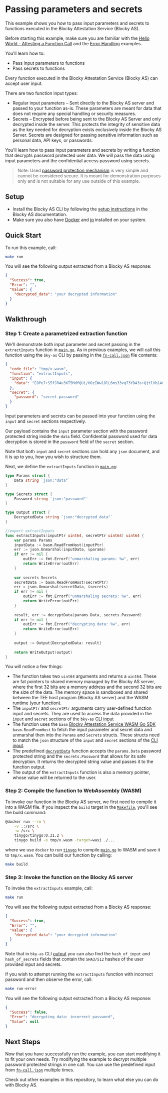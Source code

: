 # Passing parameters and secrets

This example shows you how to pass input parameters and secrets to
functions executed in the Blocky Attestation Service (Blocky AS).

Before starting this example, make sure you are familiar with the
[Hello World - Attesting a Function Call](../hello_world_attest_fn_call/README.md)
and the
[Error Handling](../error_handling/README.md)
examples.

You'll learn how to:

- Pass input parameters to functions
- Pass secrets to functions

Every function executed in the Blocky Attestation Service (Blocky AS)
can accept user input. 

There are two function input types:
* Regular input parameters – Sent directly to the Blocky AS server and
passed to your function as-is. These parameters are meant for data that 
does not require any special handling or security measures.
* Secrets – Encrypted before being sent to the Blocky AS Server and only
decrypted inside the server. This protects the integrity of sensitive data
as the key needed for decryption exists exclusively inside the
Blocky AS Server. Secrets are designed for passing sensitive information
such as personal data, API keys, or passwords.

You'll learn how to pass input parameters and secrets by writing a function
that decrypts password protected user data. We will pass the data using 
input parameters and the confidential access password using secrets.

> Note: Used [password protection mechanism](./decrypt.go) is very simple
and cannot be considered secure.
It is meant for demonstration purposes only and is not suitable for any use
outside of this example.
  
## Setup

- Install the Blocky AS CLI by following the
  [setup instructions](https://blocky-docs.redocly.app/attestation-service/v0.1.0-beta.9/setup)
  in the Blocky AS documentation.
- Make sure you also have
  [Docker](https://www.docker.com/) and [jq](https://jqlang.org/) installed on
  your system.

## Quick Start

To run this example, call:

```bash
make run
```

You will see the following output extracted from a Blocky AS response:

```json
{
  "Success": true,
  "Error": "",
  "Value": {
    "decrypted_data": "your decrypted information"
  }
}
```

## Walkthrough

### Step 1: Create a parametrized extraction function

We'll demonstrate both input parameter and secret passing in the `extractInputs`
function in [`main.go`](./main.go). As in previous examples,
we will call this function using the `bky-as` CLI by passing in the
[`fn-call.json`](./fn-call.json) file contents:

```json
{
  "code_file": "tmp/x.wasm",
  "function": "extractInputs",
  "input": {
    "data": "E8Pe7+S5fJR4u3XT5MdfQUi/H0zIWw18lL6ms33vq73YDA3s+QjtlVb14mCzaKFa+8TG8je/"
  },
  "secret": {
    "password": "secret-password"
  }
}
```

Input parameters and secrets can be passed into your function using
the `input` and `secret` sections respectively.

Our payload contains the `input` parameter section with
the password protected string inside the `data` field. 
Confidential password used for data decryption is stored 
in the `password` field of the `secret` section.

Note that both `input` and `secret` sections can hold any `json` document, 
and it is up to you, how you wish to structure them.

Next, we define the `extractInputs` function in [`main.go`](./main.go):

```go
type Params struct {
    Data string `json:"data"`
}

type Secrets struct {
    Password string `json:"password"`
}

type Output struct {
    DecryptedData string `json:"decrypted_data"`
}

//export extractInputs
func extractInputs(inputPtr uint64, secretPtr uint64) uint64 {
	var params Params
    inputData := basm.ReadFromHost(inputPtr)
    err := json.Unmarshal(inputData, &params)
    if err != nil {
        outErr := fmt.Errorf("unmarshaling params: %w", err)
	    return WriteError(outErr)
    }
  
    var secrets Secrets
    secretData := basm.ReadFromHost(secretPtr)
    err = json.Unmarshal(secretData, &secrets)
    if err != nil {
        outErr := fmt.Errorf("unmarshaling secrets: %w", err)
        return WriteError(outErr)
    }
  
    result, err := decryptData(params.Data, secrets.Password)
    if err != nil {
        outErr := fmt.Errorf("decrypting data: %w", err)
        return WriteError(outErr)
    }
  
    output := Output{DecryptedData: result}
  
    return WriteOutput(output)
}
```

You will notice a few things:

- The function takes two `uint64` arguments and returns a `uint64`. These are
  fat pointers to shared memory managed by the Blocky AS server, where the first
  32 bits are a memory address and the second 32 bits are the size of the data.
  The memory space is sandboxed and shared between the TEE host program (Blocky
  AS server) and the WASM runtime (your function). 
- The `inputPtr` and `secretPtr` arguments carry user-defined function
  input and secrets. They are used to access the data provided in the `input`
  and `secret` sections of the `bky-as` [CLI input](./fn-call.json)
- The function uses the `basm`
  [Blocky Attestation Service WASM Go SDK](https://github.com/blocky/basm-go-sdk/tree/v0.1.0-beta.9)
  `basm.ReadFromHost` to fetch the input parameter and secret data
  and unmarshal then into the `Params` and `Secrets` structs. These structs need
  to match the `json` structure of the `input` and `secret` sections of the 
  [CLI input](./fn-call.json).
- The predefined [`decryptData`](./decrypt.go) function accepts the `params.Data`
  password protected string and the `secrets.Password` that allows for its safe
  decryption. It returns the decrypted string value and passes it to the function
  output.
- The output of the `extractInputs` function is also a memory pointer, whose value will be
  returned to the user.



### Step 2: Compile the function to WebAssembly (WASM)

To invoke our function in the Blocky AS server, we first need to compile
it into a WASM file. If you inspect the `build` target in the
[`Makefile`](./Makefile), you'll see the build command:

```bash
@docker run --rm \
    -v .:/src \
    -w /src \
    tinygo/tinygo:0.31.2 \
    tinygo build -o tmp/x.wasm -target=wasi ./...
```

where we use `docker` to run [`tinygo`](https://tinygo.org/) to compile
[`main.go`](./main.go) to WASM and save it to `tmp/x.wasm`. You can build our
function by calling:

```bash
make build
```

### Step 3: Invoke the function on the Blocky AS server

To invoke the `extractInputs` example, call:

```bash
make run
```

You will see the following output extracted from a Blocky AS response:

```json
{
  "Success": true,
  "Error": "",
  "Value": {
    "decrypted_data": "your decrypted information"
  }
}
```

Note that in `bky-as` CLI [output](./tmp/successout.json) you can also find 
the `hash_of_input` and `hash_of_secrets` fields that contain the `SHA3/512`
hashes of the user provided input and secrets.

If you wish to attempt running the `extractInputs` function with incorrect password 
and then observe the error, call:

```bash
make run-error
```

You will see the following output extracted from a Blocky AS response:

```json
{
  "Success": false,
  "Error": "decrypting data: incorrect password",
  "Value": null
}
```

## Next Steps

Now that you have successfully run the example, you can start modifying it to
fit your own needs. Try modifying the example to decrypt multiple password
protected strings in one call. 
You can use the predefined input from
[`fn-call.json`](./fn-call.json) multiple times.

Check out other examples in this repository, to learn what
else you can do with Blocky AS.
